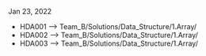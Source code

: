 Jan 23, 2022
 - HDA001 --> Team_B/Solutions/Data_Structure/1.Array/
 - HDA002 --> Team_B/Solutions/Data_Structure/1.Array/
 - HDA003 --> Team_B/Solutions/Data_Structure/1.Array/
